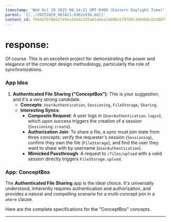 ```yaml
---
timestamp: 'Wed Oct 29 2025 08:34:21 GMT-0400 (Eastern Daylight Time)'
parent: '[[../20251029_083421.0362e93b.md]]'
content_id: f9d4dfb786d1f49ea104dcd25a01abea2ab88c679789c36b9b0c82d0875b55c8
---
```


# response:

Of course. This is an excellent project for demonstrating the power and elegance of the concept design methodology, particularly the role of synchronizations.

### App Idea

1. **Authenticated File Sharing ("ConceptBox")**: This is your suggestion, and it's a very strong candidate.
   * **Concepts**: `UserAuthentication`, `Sessioning`, `FileStorage`, `Sharing`.
   * **Interesting Syncs**:
     * **Composite Request**: A user logs in (`UserAuthentication.login`), which upon success triggers the creation of a session (`Sessioning.create`).
     * **Authorization Join**: To share a file, a sync must join state from three concepts: verify the requester's session (`Sessioning`), confirm they own the file (`FileStorage`), and find the user they want to share with by username (`UserAuthentication`).
     * **Mimicked Passthrough**: A request to `/files/upload` with a valid session directly triggers `FileStorage.upload`.

### App: ConceptBox

The **Authenticated File Sharing** app is the ideal choice. It's universally understood, inherently requires authentication and authorization, and provides a natural and compelling scenario for a multi-concept join in a `where` clause.

Here are the complete specifications for the "ConceptBox" concepts.

***
